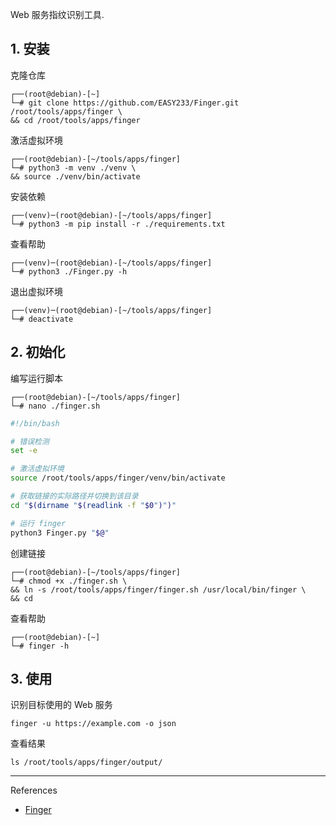 Web 服务指纹识别工具.

## 1. 安装

克隆仓库

```
┌──(root@debian)-[~]
└─# git clone https://github.com/EASY233/Finger.git /root/tools/apps/finger \
&& cd /root/tools/apps/finger
```

激活虚拟环境

```
┌──(root@debian)-[~/tools/apps/finger]
└─# python3 -m venv ./venv \
&& source ./venv/bin/activate
```

安装依赖

```
┌──(venv)─(root@debian)-[~/tools/apps/finger]
└─# python3 -m pip install -r ./requirements.txt
```

查看帮助

```
┌──(venv)─(root@debian)-[~/tools/apps/finger]
└─# python3 ./Finger.py -h
```

退出虚拟环境

```
┌──(venv)─(root@debian)-[~/tools/apps/finger]
└─# deactivate
```

## 2. 初始化

编写运行脚本

```
┌──(root@debian)-[~/tools/apps/finger]
└─# nano ./finger.sh
```

```sh
#!/bin/bash

# 错误检测
set -e

# 激活虚拟环境
source /root/tools/apps/finger/venv/bin/activate

# 获取链接的实际路径并切换到该目录
cd "$(dirname "$(readlink -f "$0")")"

# 运行 finger
python3 Finger.py "$@"
```

创建链接

```
┌──(root@debian)-[~/tools/apps/finger]
└─# chmod +x ./finger.sh \
&& ln -s /root/tools/apps/finger/finger.sh /usr/local/bin/finger \
&& cd
```

查看帮助

```
┌──(root@debian)-[~]
└─# finger -h
```

## 3. 使用

识别目标使用的 Web 服务

```
finger -u https://example.com -o json
```

查看结果

```
ls /root/tools/apps/finger/output/
```

---

References

- [Finger](https://github.com/EASY233/Finger)
